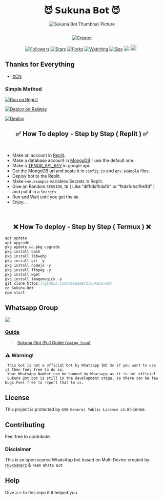 <h1 align="center">😈 𝗦𝘂𝗸𝘂𝗻𝗮 𝗕𝗼𝘁 😈<br></h1>
<p align="center">
  <img src="https://wallpapercave.com/wp/wp10558044.jpg" alt="Sukuna Bot Thumbnail Picture" />
</p>

<a href="#"><img src="http://readme-typing-svg.herokuapp.com?color=ff0000&center=true&vCenter=true&multiline=false&lines=SUKUNA+BOT+A+BEST+WHATSAPP+BOT" alt="">

<p align="center">
<a href="#"><img title="Creator" src="https://img.shields.io/badge/Creator-RSxGamerz-blue.svg?style=for-the-badge&logo=github"></a>
</p>
<p align="center">
<a href="https://github.com/RSxGamerz?tab=followers"><img title="Followers" src="https://img.shields.io/github/followers/AlipBot?color=green&style=flat-square"></a>
<a href="https://github.com/RSxGamerz/Sukuna-Bot/stargazers/"><img title="Stars" src="https://img.shields.io/github/stars/RSxGamerz/Sukuna-Bot?color=white&style=flat-square"></a>
<a href="https://github.com/RSxGamerz/Sukuna-Bot/network/members"><img title="Forks" src="https://img.shields.io/github/forks/RSxGamerz/Sukuna-Bot?color=yellow&style=flat-square"></a>
<a href="https://github.com/RSxGamerz/Sukuna-Bot/watchers"><img title="Watching" src="https://img.shields.io/github/watchers/RSxGamerz/Sukuna-Bot?label=Watchers&color=red&style=flat-square"></a>
<a href="https://github.com/RSxGamerz/Sukuna-Bot/"><img title="Size" src="https://img.shields.io/github/repo-size/AlipBot/Api-Alpis?style=flat-square&color=red"></a>
<a href="https://hits.seeyoufarm.com"><img src="https://hits.seeyoufarm.com/api/count/incr/badge.svg?url=https://github.com/RSxGamerz/Sukuna-Bot/%2Fhit-counter&count_bg=%2379C83D&title_bg=%23555555&icon=probot.svg&icon_color=%2304FF00&title=hits&edge_flat=false"/></a>
<a href="https://github.com/RSxGamerz/Sukuna-Bot/graphs/commit-activity"><img height="20" src="https://img.shields.io/badge/Maintained-Yes-green.svg"></a>&nbsp;&nbsp;
</p>

## Thanks for Everything 
- [XCN](https://github.com/RSxGamerz)

 ### Simple Method 

[![Run on Repl.it](https://repl.it/badge/github/RSxGamerz/Sukuna-Bot)](https://repl.it/@ZestyGamerz)

[![Deploy on Railway](https://railway.app/button.svg)](https://railway.app/template/6iCvx5?referralCode=ODBW1s)

[![Deploy](https://www.herokucdn.com/deploy/button.svg)](https://heroku.com/deploy?template=https://github.com/RSxGamerz/Sukuna-Bot)

<h2 align="center">✅ How To deploy - Step by Step ( Replit ) ✅
</h2>

<br>

- Make an account in <a href="https://replit.com/">Replit</a>.</br>
- Make a database account in <a href="https://www.mongodb.com/">MongoDB</a> r use the default one.</br>
- Make a <a href="https://tenor.com/developer/keyregistration">TENOR_API_KEY</a> in google api.</br>
- Get the MongoDB url and paste it in `config.js` and `env.example` files.</br>
- Deploy bot to the Replit.</br>
- Make `env.example` variables Secrets in Replit.</br>
- Give an Random `SESSION_ID` ( Like "dlfhdsfhdsfh" or "fkdsfdhslfhklfd" ) and put it in a `Secrets`.</br>
- Run and Wait until you get the `QR`.</br>
- Enjoy...</br>

<br>
<h2 align="center">❌ How To deploy - Step by Step ( Termux ) ❌
</h2>

```js
apt update
apt upgrade
pkg update && pkg upgrade
pkg install bash
pkg install libwebp
pkg install git -y
pkg install nodejs -y 
pkg install ffmpeg -y 
pkg install wget
pkg install imagemagick -y
git clone https://github.com/RSxGamerz/Sukuna-Bot
cd Sukuna-Bot
npm start
```

## Whatsapp Group

<a href="https://chat.whatsapp.com/FWZwvQBG40pI4KyQ2lEdTr"><img src="https://img.shields.io/badge/Join Group-25D366?style=for-the-badge&logo=whatsapp&logoColor=white" />



### Guide
> [Sukuna-Bot (Full Guide ```Coming Soon```)](https://github.com/RSxGamerz/Sukuna-Bot/wiki) 

### ⚠️ Warning! 
```
 This bot is not a official bot by Whatsapp INC So if you want to use it then feel free to do so.
 Your WhatsApp Number can be banned by Whatsapp as it is not official
 Sukuna Bot bot is still in the development stage, so there can be few bugs.Feel free to report that to us.
```

## License
This project is protected by `GNU General Public Licence v3.0` license.

## Contributing
Feel free to contribute.

### Disclaimer
This is an open source WhatsApp bot based on Multi Device created by [`@RSxGamerz`](https://github.com/RSxGamerz) & `Team Whats Bot`

## Help
Give a ⭐ to this repo if it helped you.
